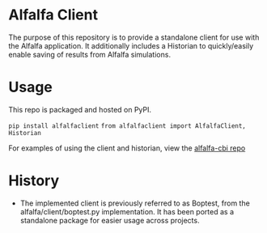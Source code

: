 # Alfalfa Client

The purpose of this repository is to provide a standalone client for use with the Alfalfa application.  It additionally includes a Historian to quickly/easily enable saving of results from Alfalfa simulations.

# Usage

This repo is packaged and hosted on PyPI.

`pip install alfalfaclient`
`from alfalfaclient import AlfalfaClient, Historian`

For examples of using the client and historian, view the [alfalfa-cbi repo]()

# History
- The implemented client is previously referred to as Boptest, from the alfalfa/client/boptest.py implementation.  It has been ported as a standalone package for easier usage across projects. 
